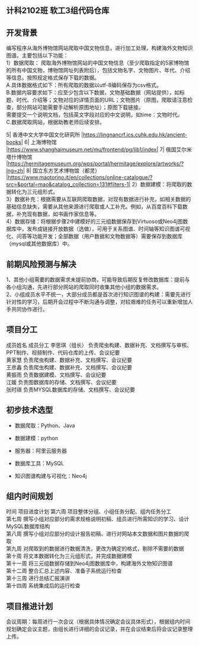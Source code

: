 ## 计科2102班 软工3组代码仓库
开发背景
-------
  编写程序从海外博物馆网站爬取中国文物信息，进行加工处理，构建海外文物知识图谱。主要包括以下功能：  
  1）数据爬取： 爬取海外博物馆网站的中国文物信息（至少爬取指定的5家博物馆的所有中国文物，博物馆网址列表附后），包括文物名字、文物图片、年代、介绍等信息。按照规定格式保存下载的数据。  
  A.具体数据格式如下：所有爬取的数据以utf-8编码保存为csv格式。  
  B.数据内容要求如下：应至少包含以下数据，文物基础数据（网站提供），如标题、时代、介绍等；文物对应的详情页面的URL；文物图片（原图，爬取请注意检查，部分网站可能需要手动解析原图地址）；原图下载链接。    
  需要提交一个说明文档，包括英文字段对应的中文说明，如time：文物时代。    
  C.数据爬取网站，根据助教老师后续安排。  
  
5|	香港中文大学中国文化研究所	|https://lingnancrf.ics.cuhk.edu.hk/ancient-books|
6| 上海博物馆	|https://www.shanghaimuseum.net/mu/frontend/pg/lib1/index|
7|	俄国艾尔米塔什博物馆	|https://hermitagemuseum.org/wps/portal/hermitage/explore/artworks/?lng=zh|
8|	国立东方艺术博物馆（都灵）	|https://www.maotorino.it/en/collections/online-catalogue/?src=&portal=mao&catalog_collection=131#filters-1|
  2）数据建模：将爬取的数据转化为三元组形式。   
  3）数据补充：根据需要从互联网爬取数据，对现有数据进行补充，如相关数据的基础信息缺失，需要从其他来源进行爬取或人工补充。例如，从百度百科下载数据，补充现有数据，如书画作家信息等。  
  4）数据存储：将根据步骤2中建模好的三元组数据保存到Virtuoso或Neo4j图数据库中，发布成链接开放数据（选做），可用于关系图谱、时间轴等知识图谱可视化、问答等功能开发；全部数据（用户数据和文物数据等）需要保存到数据库（mysql或其他数据库）中。  

前期风险预测与解决
-----------------
  1、其他小组需要的数据需求未提前协商，可能导致后期反复修改数据库：提前与各小组沟通，先进行部分网站的爬取同时收集其他小组的数据需求。  
  2、小组成员水平不统一，大部分成员都是首次进行知识图谱的构建：需要先进行针对性的学习，后期开会过程中不断沟通与调整，对较艰难的任务可以重新增加人手共同协作进行。  

项目分工
-----------
  成员姓名	     成员分工
  李思琪（组长）	负责爬虫构建、数据补充、文档撰写与审核、PPT制作、视频制作、代码仓库的上传、会议纪要  
  黄家慧	        负责爬虫构建、数据补充、文档撰写、会议纪要  
  王彦鑫	        负责爬虫构建、数据补充、文档撰写、会议纪要  
  黄振雨	        负责数据建模、文档撰写、会议纪要  
  江媛            负责图数据库的存储、文档撰写、会议纪要  
  张时祺          负责MYSQL数据库的存储、文档撰写、会议纪要  

初步技术选型
-------------
* 数据爬取：Python、Java  

* 数据建模：python 

* 服务器：阿里云服务器

* 数据库工具：MySQL

* 知识图谱构建与可视化：Neo4j

组内时间规划
------------
  时间	项目进度计划 
  第六周  项目整体分组、小组任务分配、组内任务分工  
  第七周  撰写小组对应部分的需求规格说明初稿、组员进行所需知识的学习、设计MySQL数据库结构   
  第八周	撰写小组对应部分的设计报告初稿、进行对网站本文数据和图片数据的爬取   
  第九周	对爬取到的数据进行数据清洗，更改为确定的格式，剔除不需要的数据   
  第十周	将文本数据转化为三元组形式，并完成数据建模  
  第十一周	将三元组数据存储到Neo4j图数据库中，构建海外文物知识图谱  
  第十二周	整合汇总上述内容、准备子系统运行检查  
  第十三周	进行总结汇报演讲  
  第十四周    系统集成后的运行检查  

项目推进计划
------------
  会议周期：每周进行一次会议（根据具体情况确定会议具体形式），根据组内时间规划确定会议主题，由组长进行详细的会议记录，并在会议结束后将会议记录整理上传。  
